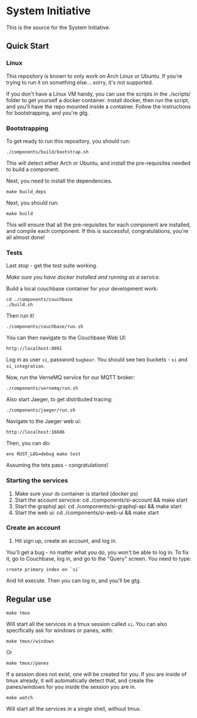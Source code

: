 # System Initiative

This is the source for the System Initiative.

## Quick Start

### Linux 

This repository is known to only work on Arch Linux or Ubuntu. If you're 
trying to run it on something else... sorry, it's not supported.

If you don't have a Linux VM handy, you can use the scripts in the ./scripts/ folder to get yourself a docker container. Install docker, then run the script, and you'll have the repo mounted inside a container. Follow the instructions for bootstrapping, and you're gtg.

### Bootstrapping

To get ready to run this repository, you should run:
```
./components/build/bootstrap.sh
```

This will detect either Arch or Ubuntu, and install the pre-requisites
needed to build a component.

Next, you need to install the dependencies.

```
make build_deps
```

Next, you should run:

```
make build
```

This will ensure that all the pre-requisites for each component are 
installed, and compile each component. If this is successful, 
congratulations, you're all almost done!

### Tests

Last stop - get the test suite working. 

*Make sure you have docker installed and running as a service.*

Build a local couchbase container for your development work:

```
cd ./components/couchbase
./build.sh
```

Then run it!

```
./components/couchbase/run.sh
```

You can then navigate to the Couchbase Web UI:

```
http://localhost:8091
```

Log in as user `si`, password `bugbear`. You should see two buckets - `si` and `si_integration`.

Now, run the VerneMQ service for our MQTT broker:

```
./components/vernemq/run.sh
```

Also start Jaeger, to get distributed tracing:

```
./components/jaeger/run.sh
```

Navigate to the Jaeger web ui:

```
http://localhost:16686
```

Then, you can do:

```
env RUST_LOG=debug make test
```

Assuming the tets pass - congratulations!

### Starting the services

1. Make sure your `db` container is started (docker ps)
2. Start the account servcice: cd ./components/si-account && make start
3. Start the graphql api: cd ./components/si-graphql-api && make start
4. Start the web ui: cd ./components/si-web-ui && make start

### Create an account

1. Hit sign up, create an account, and log in.

You'll get a bug - no matter what you do, you won't be able to log in.
To fix it, go to Couchbase, log in, and go to the "Query" screen. You
need to type:

```
create primary index on `si`
```

And hit execute. Then you can log in, and you'll be gtg.

## Regular use

```
make tmux
```

Will start all the services in a tmux session called `si`. You can also
specifically ask for windows or panes, with:

```
make tmux//windows
```

Or 

```
make tmux//panes
```

If a session does not exist, one will be created for you. If you are inside of
tmux already, it will automatically detect that, and create the panes/windows
for you inside the session you are in.

```
make watch
```

Will start all the services in a single shell, without tmux.
